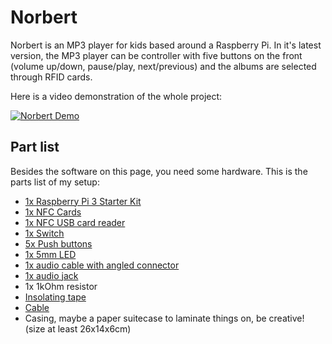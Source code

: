 # Norbert
Norbert is an MP3 player for kids based around a Raspberry Pi. In it's latest version, the MP3 player can be controller with five buttons on the front (volume up/down, pause/play, next/previous) and the albums are selected through RFID cards.

Here is a video demonstration of the whole project:

[![Norbert Demo](https://img.youtube.com/vi/nP9pIlNx84k/0.jpg)](https://www.youtube.com/embed/nP9pIlNx84k?rel=0)

## Part list

Besides the software on this page, you need some hardware. This is the parts list of my setup:

- [1x Raspberry Pi 3 Starter Kit](https://www.amazon.de/Vilros-Raspberry-Pi-Complete-Kit-Enthalt/dp/B01DC6MKAQ/)
- [1x NFC Cards](https://www.amazon.de/gp/product/B01EOXFDWS)
- [1x NFC USB card reader](https://www.amazon.de/gp/product/B00M2F21BM)
- [1x Switch](https://www.reichelt.de/Kippschalter/2/index.html?ACTION=2&LA=2&GROUPID=7584)
- [5x Push buttons](https://www.reichelt.de/Drucktaster-Druckschalter/IB-R3S-GN/3/index.html?ACTION=3&LA=2&ARTICLE=105680&GROUPID=7586&artnr=IB+R3S+GN&SEARCH=%252A)
- [1x 5mm LED](https://www.reichelt.de/LEDs-5-mm/2/index.html?ACTION=2&LA=2&GROUPID=3019)
- [1x audio cable with angled connector](https://www.reichelt.de/A-V-Kabel-Klinke-/NFKE-MW-25/3/index.html?ACTION=3&LA=446&ARTICLE=109573&GROUPID=5463&artnr=NFKE+MW+25&SEARCH=klinkenkabel)
- [1x audio jack](https://www.reichelt.de/Klinkeneinbaubuchsen/EBS-35/3/index.html?ACTION=3&LA=446&ARTICLE=7301&GROUPID=7448&artnr=EBS+35&SEARCH=klinkenbuchse)
- 1x 1kOhm resistor
- [Insolating tape](https://www.reichelt.de//2/index.html?ACTION=3;ARTICLE=8973)
- [Cable](https://www.amazon.de/Original-Donau-Kupfer-Litzen-Germany/dp/B01BI1G88C/)
- Casing, maybe a paper suitecase to laminate things on, be creative! (size at least 26x14x6cm)
